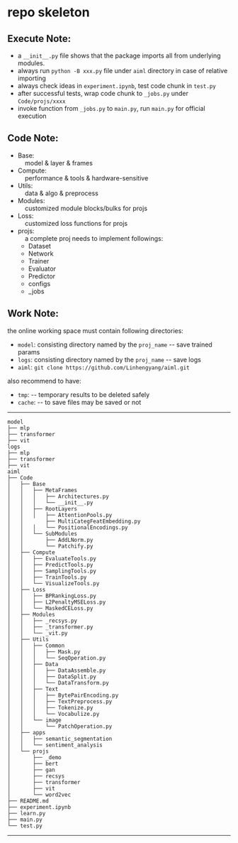 # repo skeleton  
## Execute Note:  
* a `__init__.py` file shows that the package imports all from underlying modules.  
* always run `python -B xxx.py` file under `aiml` directory in case of relative importing  
* always check ideas in `experiment.ipynb`, test code chunk in `test.py`
* after successful tests, wrap code chunk to `_jobs.py` under `Code/projs/xxxx`
* invoke function from `_jobs.py` to `main.py`, run `main.py` for official execution

## Code Note:
* Base:  
&nbsp;&nbsp;&nbsp;&nbsp;model & layer & frames
* Compute:  
&nbsp;&nbsp;&nbsp;&nbsp;performance & tools & hardware-sensitive  
* Utils:  
&nbsp;&nbsp;&nbsp;&nbsp;data & algo & preprocess  
* Modules:  
&nbsp;&nbsp;&nbsp;&nbsp;customized module blocks/bulks for projs
* Loss:  
&nbsp;&nbsp;&nbsp;&nbsp;customized loss functions for projs
* projs:  
&nbsp;&nbsp;&nbsp;&nbsp;a complete proj needs to implement followings:
    * Dataset
    * Network
    * Trainer
    * Evaluator
    * Predictor
    * configs
    * _jobs

## Work Note:

the online working space must contain following directories:  
* `model`: consisting directory named by the `proj_name` -- save trained params
* `logs`: consisting directory named by the `proj_name`  -- save logs
* `aiml`: `git clone https://github.com/Linhengyang/aiml.git`

also recommend to have:
* `tmp`: -- temporary results to be deleted safely
* `cache`: -- to save files may be saved or not

---
    model
    ├── mlp
    ├── transformer
    ├── vit
    logs
    ├── mlp
    ├── transformer
    ├── vit
    aiml
    ├── Code
    │   ├── Base
    │   │   ├── MetaFrames
    │   │   │   ├── Architectures.py
    │   │   │   └── __init__.py
    │   │   ├── RootLayers
    │   │   │   ├── AttentionPools.py
    │   │       ├── MultiCategFeatEmbedding.py
    │   │   │   └── PositionalEncodings.py
    │   │   └── SubModules
    │   │       ├── AddLNorm.py
    │   │       └── Patchify.py
    │   ├── Compute
    │   │   ├── EvaluateTools.py
    │   │   ├── PredictTools.py
    │   │   ├── SamplingTools.py
    │   │   ├── TrainTools.py
    │   │   └── VisualizeTools.py
    │   ├── Loss
    │   │   ├── BPRankingLoss.py
    │   │   ├── L2PenaltyMSELoss.py
    │   │   └── MaskedCELoss.py
    │   ├── Modules
    │   │   ├── _recsys.py
    │   │   ├── _transformer.py
    │   │   └── _vit.py
    │   ├── Utils
    │   │   ├── Common
    │   │   │   ├── Mask.py
    │   │   │   └── SeqOperation.py
    │   │   ├── Data
    │   │   │   ├── DataAssemble.py
    │   │   │   ├── DataSplit.py
    │   │   │   └── DataTransform.py
    │   │   ├── Text
    │   │   │   ├── BytePairEncoding.py
    │   │   │   ├── TextPreprocess.py
    │   │   │   ├── Tokenize.py
    │   │   │   └── Vocabulize.py
    │   │   └── image
    │   │       └── PatchOperation.py
    │   ├── apps
    │   │   ├── semantic_segmentation
    │   │   └── sentiment_analysis
    │   └── projs
    │       ├── _demo
    │       ├── bert
    │       ├── gan
    │       ├── recsys
    │       ├── transformer
    │       ├── vit
    │       └── word2vec
    ├── README.md
    ├── experiment.ipynb
    ├── learn.py
    ├── main.py
    └── test.py
---